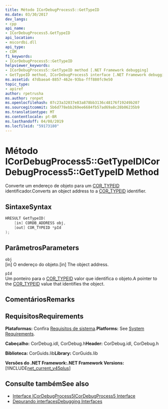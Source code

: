 ```yaml
---
title: Método ICorDebugProcess5::GetTypeID
ms.date: 03/30/2017
dev_langs:
- cpp
api_name:
- ICorDebugProcess5.GetTypeID
api_location:
- mscordbi.dll
api_type:
- COM
f1_keywords:
- ICorDebugProcess5::GetTypeID
helpviewer_keywords:
- ICorDebugProcess5::GetTypeID method [.NET Framework debugging]
- GetTypeID method, ICorDebugProcess5 interface [.NET Framework debugging]
ms.assetid: 47dbaea4-8857-462e-93ba-fff880fc9e50
topic_type:
- apiref
author: rpetrusha
ms.author: ronpet
ms.openlocfilehash: 07c23a32037e83a878bb3136c48176f19249b207
ms.sourcegitcommit: 5b6d778ebb269ee6684fb57ad69a8c28b06235b9
ms.translationtype: MT
ms.contentlocale: pt-BR
ms.lasthandoff: 04/08/2019
ms.locfileid: "59173180"
---
```

# <a name="icordebugprocess5gettypeid-method"></a><span data-ttu-id="bccdf-102">Método ICorDebugProcess5::GetTypeID</span><span class="sxs-lookup"><span data-stu-id="bccdf-102">ICorDebugProcess5::GetTypeID Method</span></span>
<span data-ttu-id="bccdf-103">Converte um endereço de objeto para um [COR_TYPEID](../../../../docs/framework/unmanaged-api/debugging/cor-typeid-structure.md) identificador.</span><span class="sxs-lookup"><span data-stu-id="bccdf-103">Converts an object address to a [COR_TYPEID](../../../../docs/framework/unmanaged-api/debugging/cor-typeid-structure.md) identifier.</span></span>  
  
## <a name="syntax"></a><span data-ttu-id="bccdf-104">Sintaxe</span><span class="sxs-lookup"><span data-stu-id="bccdf-104">Syntax</span></span>  
  
```cpp
HRESULT GetTypeID(  
    [in] CORDB_ADDRESS obj,  
    [out] COR_TYPEID *pId  
);  
```  
  
## <a name="parameters"></a><span data-ttu-id="bccdf-105">Parâmetros</span><span class="sxs-lookup"><span data-stu-id="bccdf-105">Parameters</span></span>  
 `obj`  
 <span data-ttu-id="bccdf-106">[in] O endereço do objeto.</span><span class="sxs-lookup"><span data-stu-id="bccdf-106">[in] The object address.</span></span>  
  
 `pId`  
 <span data-ttu-id="bccdf-107">Um ponteiro para o [COR_TYPEID](../../../../docs/framework/unmanaged-api/debugging/cor-typeid-structure.md) valor que identifica o objeto.</span><span class="sxs-lookup"><span data-stu-id="bccdf-107">A pointer to the [COR_TYPEID](../../../../docs/framework/unmanaged-api/debugging/cor-typeid-structure.md) value that identifies the object.</span></span>  
  
## <a name="remarks"></a><span data-ttu-id="bccdf-108">Comentários</span><span class="sxs-lookup"><span data-stu-id="bccdf-108">Remarks</span></span>  
  
## <a name="requirements"></a><span data-ttu-id="bccdf-109">Requisitos</span><span class="sxs-lookup"><span data-stu-id="bccdf-109">Requirements</span></span>  
 <span data-ttu-id="bccdf-110">**Plataformas:** Confira [Requisitos de sistema](../../../../docs/framework/get-started/system-requirements.md).</span><span class="sxs-lookup"><span data-stu-id="bccdf-110">**Platforms:** See [System Requirements](../../../../docs/framework/get-started/system-requirements.md).</span></span>  
  
 <span data-ttu-id="bccdf-111">**Cabeçalho:** CorDebug.idl, CorDebug.h</span><span class="sxs-lookup"><span data-stu-id="bccdf-111">**Header:** CorDebug.idl, CorDebug.h</span></span>  
  
 <span data-ttu-id="bccdf-112">**Biblioteca:** CorGuids.lib</span><span class="sxs-lookup"><span data-stu-id="bccdf-112">**Library:** CorGuids.lib</span></span>  
  
 **<span data-ttu-id="bccdf-113">Versões do .NET Framework:</span><span class="sxs-lookup"><span data-stu-id="bccdf-113">.NET Framework Versions:</span></span>** [!INCLUDE[net_current_v45plus](../../../../includes/net-current-v45plus-md.md)]  
  
## <a name="see-also"></a><span data-ttu-id="bccdf-114">Consulte também</span><span class="sxs-lookup"><span data-stu-id="bccdf-114">See also</span></span>

- [<span data-ttu-id="bccdf-115">Interface ICorDebugProcess5</span><span class="sxs-lookup"><span data-stu-id="bccdf-115">ICorDebugProcess5 Interface</span></span>](../../../../docs/framework/unmanaged-api/debugging/icordebugprocess5-interface.md)
- [<span data-ttu-id="bccdf-116">Depurando interfaces</span><span class="sxs-lookup"><span data-stu-id="bccdf-116">Debugging Interfaces</span></span>](../../../../docs/framework/unmanaged-api/debugging/debugging-interfaces.md)
